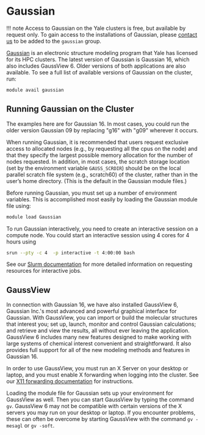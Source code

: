 # Gaussian

!!! note 
    Access to Gaussian on the Yale clusters is free, but available by request only. To gain access to the installations of Gaussian, please [contact us](/#get-help) to be added to the `gaussian` group.

[Gaussian](http://www.gaussian.com/) is an electronic structure modeling program that Yale has licensed for its HPC clusters. The latest version of Gaussian is Gaussian 16, which also includes GaussView 6. Older versions of both applications are also available. To see a full list of available versions of Gaussian on the cluster, run:

``` bash
module avail gaussian
```

## Running Gaussian on the Cluster

The examples here are for Gaussian 16. In most cases, you could run the older version Gaussian 09 by replacing "g16" with "g09" wherever it occurs.

When running Gaussian, it is recommended that users request exclusive access to allocated nodes (e.g., by requesting all the cpus on the node) and that they specify the largest possible memory allocation for the number of nodes requested. In addition, in most cases, the scratch storage location (set by the environment variable `GAUSS_SCRDIR`) should be on the local parallel scratch file system (e.g., scratch60)  of the cluster, rather than in the user’s home directory. (This is the default in the Gaussian module files.)

Before running Gaussian, you must set up a number of environment variables. This is accomplished most easily by loading the Gaussian module file using:

``` bash
module load Gaussian
```

To run Gaussian interactively, you need to create an interactive session on a compute node. You could start an interactive session using 4 cores for 4 hours using

``` bash
srun --pty -c 4  -p interactive -t 4:00:00 bash
```

See our [Slurm documentation](/clusters-at-yale/job-scheduling) for more detailed information on requesting resources for interactive jobs.

## GaussView

In connection with Gaussian 16, we have also installed GaussView 6, Gaussian Inc.'s most advanced and powerful graphical interface for Gaussian. With GaussView, you can import or build the molecular structures that interest you; set up, launch, monitor and control Gaussian calculations; and retrieve and view the results, all without ever leaving the application. GaussView 6 includes many new features designed to make working with large systems of chemical interest convenient and straightforward. It also provides full support for all of the new modeling methods and features in Gaussian 16.

In order to use GaussView, you must run an X Server on your desktop or laptop, and you must enable X forwarding when logging into the cluster. See our [X11 forwarding documentation](/clusters-at-yale/access/x11) for instructions.

Loading the module file for Gaussian sets up your environment for GaussView as well. Then you can start GaussView by typing the command `gv`. GaussView 6 may not be compatible with certain versions of the X servers you may run on your desktop or laptop. If you encounter problems, these can often be overcome by starting GaussView with the command `gv -mesagl` or `gv -soft`.
